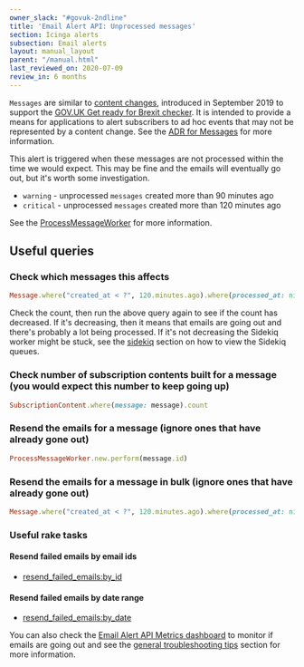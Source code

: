 ```yaml
---
owner_slack: "#govuk-2ndline"
title: 'Email Alert API: Unprocessed messages'
section: Icinga alerts
subsection: Email alerts
layout: manual_layout
parent: "/manual.html"
last_reviewed_on: 2020-07-09
review_in: 6 months
---
```


`Messages` are similar to [content changes][content-changes], introduced in
September 2019 to support the [GOV.UK Get ready for Brexit checker][brexit-checker].
It is intended to provide a means for applications to alert subscribers to ad hoc
events that may not be represented by a content change. See the [ADR for Messages][adr-messages] for more information.

This alert is triggered when these messages are not processed within the time we
would expect. This may be fine and the emails will eventually go out, but it's worth some investigation.

* `warning` - unprocessed `messages` created more than 90 minutes ago
* `critical` - unprocessed `messages` created more than 120 minutes ago

See the [ProcessMessageWorker][process-message-worker] for more information.

## Useful queries

### Check which messages this affects

```ruby
Message.where("created_at < ?", 120.minutes.ago).where(processed_at: nil)
```

Check the count, then run the above query again to see if the count has
decreased. If it's decreasing, then it means that emails are going out and
there's probably a lot being processed.
If it's not decreasing the Sidekiq worker might be stuck, see the [sidekiq][sidekiq]
section on how to view the Sidekiq queues.

### Check number of subscription contents built for a message (you would expect this number to keep going up)

```ruby
SubscriptionContent.where(message: message).count
```

### Resend the emails for a message (ignore ones that have already gone out)

```ruby
ProcessMessageWorker.new.perform(message.id)
```

### Resend the emails for a message in bulk (ignore ones that have already gone out)

```ruby
Message.where("created_at < ?", 120.minutes.ago).where(processed_at: nil).map { |message| ProcessMessageWorker.new.perform(message.id)  }
```

### Useful rake tasks

#### Resend failed emails by email ids

- [resend_failed_emails:by_id][]

#### Resend failed emails by date range

- [resend_failed_emails:by_date][]


You can also check the [Email Alert API Metrics dashboard][dashboard] to monitor
if emails are going out and see the [general troubleshooting tips][troubleshooting]
section for more information.

[sidekiq]: /manual/sidekiq.html#sidekiq-web
[content-changes]: https://docs.publishing.service.gov.uk/manual/alerts/email-alert-api-unprocessed-content-changes.html
[brexit-checker]: https://www.gov.uk/get-ready-brexit-check
[adr-messages]: https://github.com/alphagov/email-alert-api/blob/master/docs/arch/adr-004-message-concept.md
[process-message-worker]: https://github.com/alphagov/email-alert-api/blob/master/app/workers/process_message_worker.rb
[dashboard]: https://grafana.production.govuk.digital/dashboard/file/email_alert_api.json?refresh=10s&orgId=1
[troubleshooting]: /manual/email-troubleshooting.html
[resend_failed_emails:by_id]: https://deploy.blue.production.govuk.digital/job/run-rake-task/parambuild/?TARGET_APPLICATION=email-alert-api&MACHINE_CLASS=email_alert_api&RAKE_TASK=troubleshoot:resend_failed_emails:by_id['some-id,%20another-id']
[resend_failed_emails:by_date]: https://deploy.blue.production.govuk.digital/job/run-rake-task/parambuild/?TARGET_APPLICATION=email-alert-api&MACHINE_CLASS=email_alert_api&RAKE_TASK=troubleshoot:resend_failed_emails:by_date[%272020-01-01T10:00:00Z,%202020-01-01T11:00:00Z%27]
